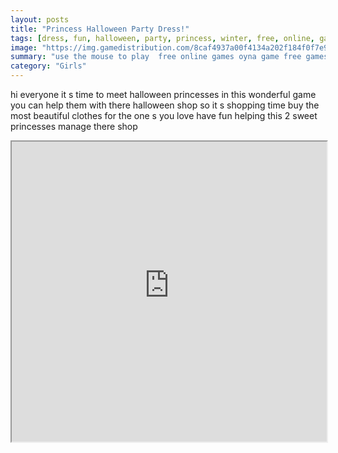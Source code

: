 ```yaml
---
layout: posts
title: "Princess Halloween Party Dress!"
tags: [dress, fun, halloween, party, princess, winter, free, online, games, oyna, game, free, games, play, play, games]
image: "https://img.gamedistribution.com/8caf4937a00f4134a202f184f0f7e9c2.jpg"
summary: "use the mouse to play  free online games oyna game free games play play games"
category: "Girls"
---
```


hi everyone it s time to meet halloween princesses in this wonderful game you can help them with there halloween shop so it s shopping time buy the most beautiful clothes for the one s you love have fun helping this 2 sweet princesses manage there shop

<iframe width="100%" height="480px;" src="https://html5.gamedistribution.com/8caf4937a00f4134a202f184f0f7e9c2/"></iframe>